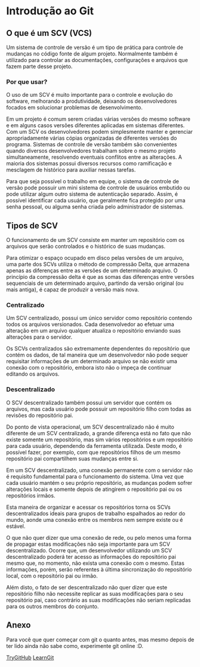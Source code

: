 # Introdução ao Git

## O que é um SCV (VCS)

Um sistema de controle de versão é um tipo de prática para controle de mudanças no código fonte de algum projeto. Normalmente também é utilizado para controlar as documentações, configurações e arquivos que fazem parte desse projeto.


### Por que usar?

O uso de um SCV é muito importante para o controle e evolução do software, melhorando a produtividade, deixando os desenvolvedores focados em solucionar problemas de desenvolvimento.

Em um projeto é comum serem criadas várias versões do mesmo software e em alguns casos versões diferentes aplicadas em sistemas diferentes. Com um SCV os desenvolvedores podem simplesmente manter e gerenciar apropriadamente várias cópias organizadas de diferentes versões do programa.
 
Sistemas de controle de versão também são convenientes quando diversos desenvolvedores trabalham sobre o mesmo projeto simultaneamente, resolvendo eventuais conflitos entre as alterações. A maioria dos sistemas possui diversos recursos como ramificação e mesclagem de histórico para auxiliar nessas tarefas.

Para que seja possível o trabalho em equipe, o sistema de controle de versão pode possuir um mini sistema de controle de usuários embutido ou pode utilizar algum outro sistema de autenticação separado. Assim, é possível identificar cada usuário, que geralmente fica protegido por uma senha pessoal, ou alguma senha criada pelo administrador de sistemas.


## Tipos de SCV

O funcionamento de um SCV consiste em manter um repositório com os arquivos que serão controlados e o histórico de suas mudanças.

Para otimizar o espaço ocupado em disco pelas versões de um arquivo, uma parte dos SCVs utiliza o método de compressão Delta, que armazena apenas as diferenças entre as versões de um determinado arquivo. O princípio da compressão delta é que as somas das diferenças entre versões sequenciais de um determinado arquivo, partindo da versão original (ou mais antiga), é capaz de produzir a versão mais nova.


### Centralizado

Um SCV centralizado, possui um único servidor como repositório contendo todos os arquivos versionados. Cada desenvolvedor ao efetuar uma alteração em um arquivo qualquer atualiza o repositório enviando suas alterações para o servidor.

Os SCVs centralizados são extremamente dependentes do repositório que contém os dados, de tal maneira que um desenvolvedor não pode sequer requisitar informações de um determinado arquivo se não existir uma conexão com o repositório, embora isto não o impeça de continuar editando os arquivos.

### Descentralizado

O SCV descentralizado também possui um servidor que contém os arquivos, mas cada usuário pode possuir um repositório filho com todas as revisões do repositório pai.

Do ponto de vista operacional, um SCV descentralizado não é muito diferente de um SCV centralizado, a grande diferença está no fato que não existe somente um repositório, mas sim vários repositórios e um repositório para cada usuário, dependendo da ferramenta utilizada. Deste modo, é possível fazer, por exemplo, com que repositórios filhos de um mesmo repositório pai compartilhem suas mudanças entre si.

Em um SCV descentralizado, uma conexão permanente com o servidor não é requisito fundamental para
o funcionamento do sistema. Uma vez que cada usuário mantém o seu próprio repositório, as mudanças podem sofrer alterações locais e somente depois de atingirem o repositório pai ou os repositórios irmãos.

Esta maneira de organizar e acessar os repositórios torna os SCVs descentralizados ideais para grupos de trabalho espalhados ao redor do mundo, aonde uma conexão entre os membros nem sempre existe ou é estável.

O que não quer dizer que uma conexão de rede, ou pelo menos uma forma de propagar estas modificações não seja importante para um SCV descentralizado. Ocorre que, um desenvolvedor utilizando um SCV descentralizado poderá ter acesso as informações do repositório pai mesmo que, no momento, não exista uma conexão com o mesmo. Estas informações, porém, serão referentes à última sincronização do repositório local, com o repositório pai ou irmão.

Além disto, o fato de ser descentralizado não quer dizer que este repositório filho não necessite replicar as suas modificações para o seu repositório pai, caso contrário as suas modificações não seriam replicadas para os outros membros do conjunto.


## Anexo

Para você que quer começar com git o quanto antes, mas mesmo depois de ter lido ainda não sabe como, experimente git online :D.

[TryGitHub](https://try.github.io/)
[LearnGit](http://pcottle.github.io/learnGitBranching/)
